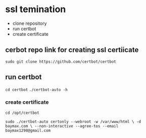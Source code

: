 # ssl temination
- clone repository
- run certbot
- create certificate

## cerbot repo link for creating ssl certiicate
`sudo git clone https://github.com/certbot/certbot`

## run certbot
`cd certbot`
`./certbot-auto -h`

### create certificate
`cd /opt/certbot`

`sudo ./certbot-auto certonly --webroot -w /var/www/html \
    -d baymax.com \
    --non-interactive --agree-tos --email baymax1298@gmail.com`

